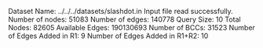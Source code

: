 Dataset Name: ../../../datasets/slashdot.in
Input file read successfully.
Number of nodes: 51083
Number of edges: 140778
Query Size: 10
Total Nodes: 82605
Available Edges: 190130693
Number of BCCs: 31523
Number of Edges Added in R1: 9
Number of Edges Added in R1+R2: 10
